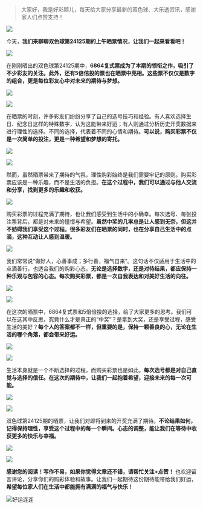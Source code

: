 > 大家好，我是好彩颖儿，每天给大家分享最新的双色球、大乐透资讯，感谢家人们点赞支持！

![](https://cdn.jsdelivr.net/gh/wangwenjie1314/PicCDN/2024-7-11/1720660897499-image.png)


今天，**我们来聊聊双色球第24125期的上午晒票情况，让我们一起来看看吧！**


![](https://cdn.jsdelivr.net/gh/wangwenjie1314/PicCDN/2024-10-31/1730344603736-image.png)

在刚刚晒出的双色球第24125期中，**6864复式票成为了本期的领衔之作，吸引了不少彩友的关注。此外，还有5倍倍投的票也在晒票中亮相。这些票不仅仅是数字的组合，更是每位彩友心中对未来的期待与梦想。**



![](https://cdn.jsdelivr.net/gh/wangwenjie1314/PicCDN/2024-10-31/1730344690013-image.png)


![](https://cdn.jsdelivr.net/gh/wangwenjie1314/PicCDN/2024-10-31/1730344681825-image.png)



在晒票的时刻，许多彩友们纷纷分享了自己的选号技巧和经验。有人喜欢选择生日、纪念日这样的特殊数字，认为这能带来好运；有人则通过分析历史开奖数据来进行理性的选择。不同的选择，代表着不同的心情和期待。**可以说，购买彩票不仅是一次简单的投注，更是一种希望和梦想的寄托。**

![](https://cdn.jsdelivr.net/gh/wangwenjie1314/PicCDN/2024-10-31/1730344711941-image.png)

![](https://cdn.jsdelivr.net/gh/wangwenjie1314/PicCDN/2024-10-31/1730344764789-image.png)


然而，虽然晒票带来了期待的气氛，理性购彩始终是我们需要牢记的原则。购买彩票应该是一种乐趣，而不是生活的负担。**在这个过程中，我们可以通过与他人交流和分享，找到更多的乐趣和收获。**


![](https://cdn.jsdelivr.net/gh/wangwenjie1314/PicCDN/2024-10-31/1730344836667-image.png)


购买彩票的过程充满了期待，也让我们感受到生活中的小确幸。每次选号、每张投注票背后，都是对未来的憧憬与希望。**虽然中奖的几率总是让人感到无奈，但这并不妨碍我们享受这个过程。很多彩友们在晒票的同时，也在分享自己生活中的点滴，这种互动让人感到温暖。**

![](https://cdn.jsdelivr.net/gh/wangwenjie1314/PicCDN/2024-10-31/1730344703577-image.png)



我们常常说“做好人，心善事成；多行善，福气自来”。这句话不仅适用于生活中的点滴善行，也适合我们的购彩心态。**无论是选择数字，还是对待结果，都应保持一种乐观与包容的心态。每次购买彩票，都是一次自我表达和对美好生活的向往。**

![](https://cdn.jsdelivr.net/gh/wangwenjie1314/PicCDN/2024-10-31/1730344721545-image.png)

![](https://cdn.jsdelivr.net/gh/wangwenjie1314/PicCDN/2024-10-31/1730344790640-image.png)


在这次的晒票中，6864复式票和5倍倍投的选择，给了大家更多的思考。我们可以在这其中反思，究竟什么才是真正的“中奖”？是拿到大奖，还是享受过程，感受生活的美好？**每个人的答案都不一样，但重要的是，保持一颗善良的心，无论在生活的哪个角落，都会带来好运。**

![](https://cdn.jsdelivr.net/gh/wangwenjie1314/PicCDN/2024-10-31/1730344864046-image.png)

![](https://cdn.jsdelivr.net/gh/wangwenjie1314/PicCDN/2024-10-31/1730344883989-image.png)


生活本身就是一个不断选择的过程，而购买彩票也是如此。**每次选号都是对自己直觉与选择的信任。在这次的期待中，让我们一起抱着希望，迎接未来的每一次可能。**

![](https://cdn.jsdelivr.net/gh/wangwenjie1314/PicCDN/2024-10-31/1730344877811-image.png)


![](https://cdn.jsdelivr.net/gh/wangwenjie1314/PicCDN/2024-10-31/1730344891161-image.png)

双色球第24125期的晒票，让我们对即将到来的开奖充满了期待。**不论结果如何，记得保持理性，享受这个过程中的每一个瞬间。心态的调整，能让我们在等待中收获更多的快乐与幸福。**


![](https://cdn.jsdelivr.net/gh/wangwenjie1314/PicCDN/2024-10-31/1730344895950-image.png)

![](https://cdn.jsdelivr.net/gh/wangwenjie1314/PicCDN/2024-10-31/1730344873105-image.png)


**感谢您的阅读！写作不易，如果你觉得文章还不错，请帮忙关注+点赞！** 也欢迎留言评论，分享你们的购彩体验和故事。让我们一起期待这份期待能带给我们好运，**希望每位家人们在生活中都能拥有满满的福气与快乐！**


![好运连连](https://cdn.jsdelivr.net/gh/wangwenjie1314/PicCDN/2024-10-31/1730344931242-image.png)
